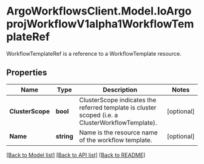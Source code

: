 # ArgoWorkflowsClient.Model.IoArgoprojWorkflowV1alpha1WorkflowTemplateRef
WorkflowTemplateRef is a reference to a WorkflowTemplate resource.

## Properties

Name | Type | Description | Notes
------------ | ------------- | ------------- | -------------
**ClusterScope** | **bool** | ClusterScope indicates the referred template is cluster scoped (i.e. a ClusterWorkflowTemplate). | [optional] 
**Name** | **string** | Name is the resource name of the workflow template. | [optional] 

[[Back to Model list]](../README.md#documentation-for-models) [[Back to API list]](../README.md#documentation-for-api-endpoints) [[Back to README]](../README.md)

